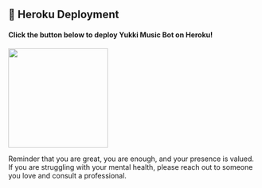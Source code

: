 ## 🚀 Heroku Deployment

<h4>Click the button below to deploy Yukki Music Bot on Heroku!</h4>    
<a href="https://dashboard.heroku.com/new?template=https://github.com/susantabhandari/musicnot"><img src="https://img.shields.io/badge/Deploy%20To%20Heroku-blueviolet?style=for-the-badge&logo=heroku" width="200""/></a>




Reminder that you are great, you are enough, and your presence is valued. If you are struggling with your mental health, please reach out to someone you love and consult a professional.
